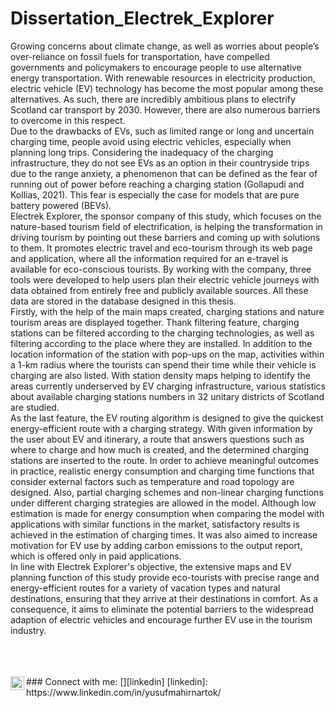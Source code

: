 # Dissertation_Electrek_Explorer
  Growing concerns about climate change, as well as worries about people’s over-reliance on fossil fuels for transportation, have compelled governments and policymakers to encourage people to use alternative energy transportation. With renewable resources in electricity production, electric vehicle (EV) technology has become the most popular among these alternatives. As such, there are incredibly ambitious plans to electrify Scotland car transport by 2030. However, there are also numerous barriers to overcome in this respect. 
<br />
  Due to the drawbacks of EVs, such as limited range or long and uncertain charging time, people avoid using electric vehicles, especially when planning long trips. Considering the inadequacy of the charging infrastructure, they do not see EVs as an option in their countryside trips due to the range anxiety, a phenomenon that can be defined as the fear of running out of power before reaching a charging station (Gollapudi and Kollias, 2021). This fear is especially the case for models that are pure battery powered (BEVs). 
<br />
  Electrek Explorer, the sponsor company of this study, which focuses on the nature-based tourism field of electrification, is helping the transformation in driving tourism by pointing out these barriers and coming up with solutions to them. It promotes electric travel and eco-tourism through its web page and application, where all the information required for an e-travel is available for eco-conscious tourists. By working with the company, three tools were developed to help users plan their electric vehicle journeys with data obtained from entirely free and publicly available sources. All these data are stored in the database designed in this thesis.
<br />
  Firstly, with the help of the main maps created, charging stations and nature tourism areas are displayed together. Thank filtering feature, charging stations can be filtered according to the charging technologies, as well as filtering according to the place where they are installed. In addition to the location information of the station with pop-ups on the map, activities within a 1-km radius where the tourists can spend their time while their vehicle is charging are also listed. 
  With station density maps helping to identify the areas currently underserved by EV charging infrastructure, various statistics about available charging stations numbers in 32 unitary districts of Scotland are studied. 
<br />
  As the last feature, the EV routing algorithm is designed to give the quickest energy-efficient route with a charging strategy. With given information by the user about EV and itinerary, a route that answers questions such as where to charge and how much is created, and the determined charging stations are inserted to the route. In order to achieve meaningful outcomes in practice, realistic energy consumption and charging time functions that consider external factors such as temperature and road topology are designed. Also, partial charging schemes and non-linear charging functions under different charging strategies are allowed in the model. Although low estimation is made for energy consumption when comparing the model with applications with similar functions in the market, satisfactory results is achieved in the estimation of charging times. It was also aimed to increase motivation for EV use by adding carbon emissions to the output report, which is offered only in paid applications.
<br />
  In line with Electrek Explorer's objective, the extensive maps and EV planning function of this study provide eco-tourists with precise range and energy-efficient routes for a variety of vacation types and natural destinations, ensuring that they arrive at their destinations in comfort. As a consequence, it aims to eliminate the potential barriers to the widespread adaption of electric vehicles and encourage further EV use in the tourism industry.

<br />
<br />
<br />
### Connect with me:
[<img align="left" alt="codeSTACKr | LinkedIn" width="22px" src="https://cdn.jsdelivr.net/npm/simple-icons@v3/icons/linkedin.svg" />][linkedin]
[linkedin]: https://www.linkedin.com/in/yusufmahirnartok/
